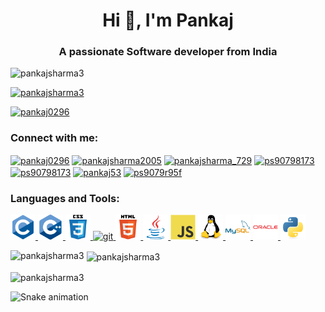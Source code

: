 <h1 align="center">Hi 👋, I'm Pankaj</h1>
<h3 align="center">A passionate Software developer from India</h3>

<p align="left"> <img src="https://komarev.com/ghpvc/?username=pankajsharma3&label=Profile%20views&color=0e75b6&style=flat" alt="pankajsharma3" /> </p>

<p align="left"> <a href="https://github.com/ryo-ma/github-profile-trophy"><img src="https://github-profile-trophy.vercel.app/?username=pankajsharma3" alt="pankajsharma3" /></a> </p>

<p align="left"> <a href="https://twitter.com/pankaj0296" target="blank"><img src="https://img.shields.io/twitter/follow/pankaj0296?logo=twitter&style=for-the-badge" alt="pankaj0296" /></a> </p>

<h3 align="left">Connect with me:</h3>
<p align="left">
<a href="https://twitter.com/pankaj0296" target="blank"><img align="center" src="https://raw.githubusercontent.com/rahuldkjain/github-profile-readme-generator/master/src/images/icons/Social/twitter.svg" alt="pankaj0296" height="30" width="40" /></a>
<a href="https://linkedin.com/in/pankajsharma2005" target="blank"><img align="center" src="https://raw.githubusercontent.com/rahuldkjain/github-profile-readme-generator/master/src/images/icons/Social/linked-in-alt.svg" alt="pankajsharma2005" height="30" width="40" /></a>
<a href="https://instagram.com/pankajsharma_729" target="blank"><img align="center" src="https://raw.githubusercontent.com/rahuldkjain/github-profile-readme-generator/master/src/images/icons/Social/instagram.svg" alt="pankajsharma_729" height="30" width="40" /></a>
<a href="https://www.codechef.com/users/ps90798173" target="blank"><img align="center" src="https://cdn.jsdelivr.net/npm/simple-icons@3.1.0/icons/codechef.svg" alt="ps90798173" height="30" width="40" /></a>
<a href="https://www.hackerrank.com/ps90798173" target="blank"><img align="center" src="https://raw.githubusercontent.com/rahuldkjain/github-profile-readme-generator/master/src/images/icons/Social/hackerrank.svg" alt="ps90798173" height="30" width="40" /></a>
<a href="https://www.leetcode.com/pankaj53" target="blank"><img align="center" src="https://raw.githubusercontent.com/rahuldkjain/github-profile-readme-generator/master/src/images/icons/Social/leet-code.svg" alt="pankaj53" height="30" width="40" /></a>
<a href="https://auth.geeksforgeeks.org/user/ps9079r95f" target="blank"><img align="center" src="https://raw.githubusercontent.com/rahuldkjain/github-profile-readme-generator/master/src/images/icons/Social/geeks-for-geeks.svg" alt="ps9079r95f" height="30" width="40" /></a>
</p>

<h3 align="left">Languages and Tools:</h3>
<p align="left"> <a href="https://www.cprogramming.com/" target="_blank" rel="noreferrer"> <img src="https://raw.githubusercontent.com/devicons/devicon/master/icons/c/c-original.svg" alt="c" width="40" height="40"/> </a> <a href="https://www.w3schools.com/cpp/" target="_blank" rel="noreferrer"> <img src="https://raw.githubusercontent.com/devicons/devicon/master/icons/cplusplus/cplusplus-original.svg" alt="cplusplus" width="40" height="40"/> </a> <a href="https://www.w3schools.com/css/" target="_blank" rel="noreferrer"> <img src="https://raw.githubusercontent.com/devicons/devicon/master/icons/css3/css3-original-wordmark.svg" alt="css3" width="40" height="40"/> </a> <a href="https://git-scm.com/" target="_blank" rel="noreferrer"> <img src="https://www.vectorlogo.zone/logos/git-scm/git-scm-icon.svg" alt="git" width="40" height="40"/> </a> <a href="https://www.w3.org/html/" target="_blank" rel="noreferrer"> <img src="https://raw.githubusercontent.com/devicons/devicon/master/icons/html5/html5-original-wordmark.svg" alt="html5" width="40" height="40"/> </a> <a href="https://www.java.com" target="_blank" rel="noreferrer"> <img src="https://raw.githubusercontent.com/devicons/devicon/master/icons/java/java-original.svg" alt="java" width="40" height="40"/> </a> <a href="https://developer.mozilla.org/en-US/docs/Web/JavaScript" target="_blank" rel="noreferrer"> <img src="https://raw.githubusercontent.com/devicons/devicon/master/icons/javascript/javascript-original.svg" alt="javascript" width="40" height="40"/> </a> <a href="https://www.linux.org/" target="_blank" rel="noreferrer"> <img src="https://raw.githubusercontent.com/devicons/devicon/master/icons/linux/linux-original.svg" alt="linux" width="40" height="40"/> </a> <a href="https://www.mysql.com/" target="_blank" rel="noreferrer"> <img src="https://raw.githubusercontent.com/devicons/devicon/master/icons/mysql/mysql-original-wordmark.svg" alt="mysql" width="40" height="40"/> </a> <a href="https://www.oracle.com/" target="_blank" rel="noreferrer"> <img src="https://raw.githubusercontent.com/devicons/devicon/master/icons/oracle/oracle-original.svg" alt="oracle" width="40" height="40"/> </a> <a href="https://www.python.org" target="_blank" rel="noreferrer"> <img src="https://raw.githubusercontent.com/devicons/devicon/master/icons/python/python-original.svg" alt="python" width="40" height="40"/> </a> </p>

<p><img align="left" src="https://github-readme-stats.vercel.app/api/top-langs?username=pankajsharma3&show_icons=true&locale=en&layout=compact" alt="pankajsharma3" /></p>

<p>&nbsp;<img align="center" src="https://github-readme-stats.vercel.app/api?username=pankajsharma3&show_icons=true&locale=en" alt="pankajsharma3" /></p>

<p><img align="center" src="https://github-readme-streak-stats.herokuapp.com/?user=pankajsharma3&" alt="pankajsharma3" /></p>
<img src="https://raw.githubusercontent.com/PankajSharma3/PankajSharma3/output/snake.svg" alt="Snake animation" />

###
